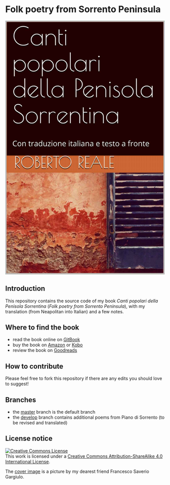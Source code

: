 # Folk poetry from Sorrento Peninsula

![](manuscript/cover.jpg)

## Introduction

This repository contains the source code of my book _Canti popolari della Penisola Sorrentina_ (_Folk poetry from Sorrento Peninsula_), with my translation (from Neapolitan into Italian) and a few notes.

## Where to find the book

* read the book online on [GitBook](https://sorrento.reale.info/)
* buy the book on [Amazon](https://www.amazon.it/gp/product/B079G61WY6/) or [Kobo](https://www.kobo.com/ebook/canti-popolari-della-penisola-sorrentina)
* review the book on [Goodreads](https://www.goodreads.com/book/show/38310952-canti-popolari-della-penisola-sorrentina)

## How to contribute

Please feel free to fork this repository if there are any edits you should love to suggest!

## Branches

* the [master](https://github.com/reale/sorrento) branch is the default branch
* the [develop](https://github.com/reale/sorrento/tree/develop) branch contains additional poems from Piano di Sorrento (to be revised and translated)

## License notice

<a rel="license" href="http://creativecommons.org/licenses/by-sa/4.0/"><img alt="Creative Commons License" style="border-width:0" src="https://i.creativecommons.org/l/by-sa/4.0/88x31.png" /></a><br />This work is licensed under a <a rel="license" href="http://creativecommons.org/licenses/by-sa/4.0/">Creative Commons Attribution-ShareAlike 4.0 International License</a>.

The [cover image](manuscript/cover.jpg) is a picture by my dearest friend Francesco Saverio Gargiulo.
